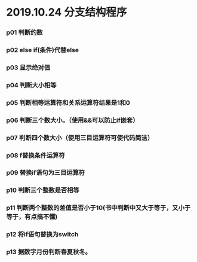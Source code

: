 # 2019.10.24	分支结构程序
### p01	判断约数
### p02  else if(条件)代替else
### p03	显示绝对值
### p04	判断大小相等
### p05 判断相等运算符和关系运算符结果是1和0
### p06	判断三个数大小。（使用&&可以防止if嵌套）
### p07	判断四个数大小（使用三目运算符可使代码简洁）
### p08 f替换条件运算符
### p09 替换if语句为三目运算符
### p10 判断三个整数是否相等
### p11 判断两个整数的差值是否小于10(书中判断中又大于等于，又小于等于，有点搞不懂)
### p12 将if语句替换为switch
### p13 据数字月份判断春夏秋冬。
